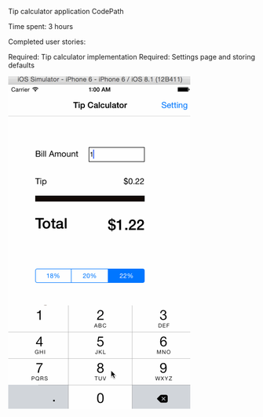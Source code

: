 Tip calculator application CodePath

Time spent: 3 hours

Completed user stories:

 Required: Tip calculator implementation
 Required: Settings page and storing defaults
 
![Walkthrough](temp.gif)
